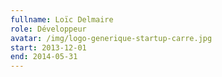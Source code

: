 ```yaml
---
fullname: Loïc Delmaire
role: Développeur
avatar: /img/logo-generique-startup-carre.jpg
start: 2013-12-01
end: 2014-05-31
---
```

